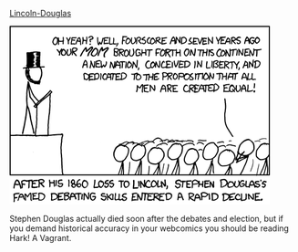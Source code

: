 [Lincoln-Douglas](https://xkcd.com/639)

![Lincoln-Douglas](./random_comic.png)

Stephen Douglas actually died soon after the debates and election, but if you demand historical accuracy in your webcomics you should be reading Hark! A Vagrant.

